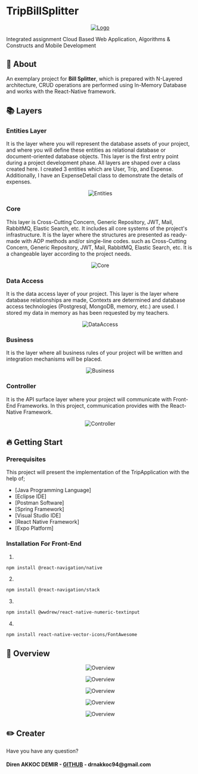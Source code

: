 # TripBillSplitter

<p align="center">
  <a href="https://github.com/direnakkocdemir/TripBillSplitter">
    <img src="https://github.com/direnakkocdemir/TripBillSplitter/blob/main/Front-End/assets/logo.png" alt="Logo">
  </a>
</p>


Integrated assignment Cloud Based Web Application, Algorithms & Constructs and Mobile Development

<!-- About -->
## :pushpin: About

An exemplary project for **Bill Splitter**, which is prepared with N-Layered architecture, CRUD operations are performed using In-Memory Database and works with the React-Native framework.

<!-- Layers-->
## :books: Layers

### Entities Layer
It is the layer where you will represent the database assets of your project, and where you will define these entities as relational database or document-oriented database objects.
This layer is the first entry point during a project development phase. All layers are shaped over a class created here.
I created 3 entities which are User, Trip, and Expense. Additionally, I have an ExpenseDetail class to demonstrate the details of expenses.
<p align="center">
    <img src="https://github.com/direnakkocdemir/TripBillSplitter/blob/main/ReadMeImages/entities.png" alt="Entities">
</p>

### Core
This layer is Cross-Cutting Concern, Generic Repository, JWT, Mail, RabbitMQ, Elastic Search, etc. It includes all core systems of the project's infrastructure. It is the layer where the structures are presented as ready-made with AOP methods and/or single-line codes. such as Cross-Cutting Concern, Generic Repository, JWT, Mail, RabbitMQ, Elastic Search, etc. It is a changeable layer according to the project needs.
<p align="center">
    <img src="https://github.com/direnakkocdemir/TripBillSplitter/blob/main/ReadMeImages/core.png" alt="Core">
</p>

### Data Access
It is the data access layer of your project. This layer is the layer where database relationships are made, Contexts are determined and database access technologies (Postgresql, MongoDB, memory, etc.) are used.
I stored my data in memory as has been requested by my teachers.
<p align="center">
    <img src="https://github.com/direnakkocdemir/TripBillSplitter/blob/main/ReadMeImages/dataAccess.png" alt="DataAccess">
</p>

### Business
It is the layer where all business rules of your project will be written and integration mechanisms will be placed.
<p align="center">
    <img src="https://github.com/direnakkocdemir/TripBillSplitter/blob/main/ReadMeImages/business.png" alt="Business">
</p>

### Controller
It is the API surface layer where your project will communicate with Front-End Frameworks. In this project, communication provides with the React-Native Framework.
<p align="center">
    <img src="https://github.com/direnakkocdemir/TripBillSplitter/blob/main/ReadMeImages/controller.png" alt="Controller">
</p>

<!-- Getting Start-->
## :fire: Getting Start

### Prerequisites
This project will present the implementation of the TripApplication with the help of;
* [Java Programming Language]
* [Eclipse IDE]
* [Postman Software]
* [Spring Framework]
* [Visual Studio IDE]
* [React Native Framework]
* [Expo Platform]

### Installation For Front-End

1. 
```sh
npm install @react-navigation/native
```
2. 
```sh
npm install @react-navigation/stack
```
3. 
```sh
npm install @wwdrew/react-native-numeric-textinput
```
4. 
```sh
npm install react-native-vector-icons/FontAwesome
```

<!-- Photos of the Components -->
## :mag_right: Overview
<p align="center">
    <img src="https://github.com/direnakkocdemir/TripBillSplitter/blob/main/ReadMeImages/overview1.png" alt="Overview">
</p>
<p align="center">
    <img src="https://github.com/direnakkocdemir/TripBillSplitter/blob/main/ReadMeImages/overview2.png" alt="Overview">
</p>
<p align="center">
    <img src="https://github.com/direnakkocdemir/TripBillSplitter/blob/main/ReadMeImages/overview3.png" alt="Overview">
</p>
<p align="center">
    <img src="https://github.com/direnakkocdemir/TripBillSplitter/blob/main/ReadMeImages/overview4.png" alt="Overview">
</p>
<p align="center">
    <img src="https://github.com/direnakkocdemir/TripBillSplitter/blob/main/ReadMeImages/overview5.png" alt="Overview">
</p>

## :pencil2: Creater 
 Have you have any question?
<h4>Diren AKKOC DEMIR - <a href="https://github.com/direnakkocdemir">GITHUB</a> - drnakkoc94@gmail.com</h4>
